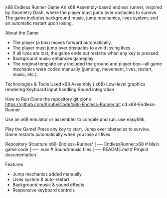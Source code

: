 x68 Endless Runner Game
An x68 Assembly-based endless runner, inspired by Geometry Dash, where the player must jump over obstacles to survive. The game includes background music, jump mechanics, lives system, and an automatic restart upon losing.

About the Game
- The player (a box) moves forward automatically.
- The player must jump over obstacles to avoid losing lives.
- If all lives are lost, the game ends but restarts when any key is pressed.
- Background music enhances gameplay.
- The original template only included the ground and player box—all game mechanics were coded manually (jumping, movement, lives, restart, music, etc.).


Technologies & Tools Used
x68 Assembly (.x68)
Low-level graphics rendering
Keyboard input handling
Sound integration

How to Run
Clone the repository
git clone https://github.com/KirubelCode/x68-Endless-Runner.git
cd x68-Endless-Runner

Use an x68 emulator or assembler to compile and run.
use easy68k.

Play the Game!
Press any key to start.
Jump over obstacles to survive.
Game restarts automatically when you lose all lives.

Repository Structure
x68-Endless-Runner/
│── EndlessRunner.x68           # Main game code
│── .wav               # Sound/music files
│── README.md          # Project documentation

Features
- Jump mechanics added manually
- Lives system & auto-restart
- Background music & sound effects
- Responsive keyboard controls
